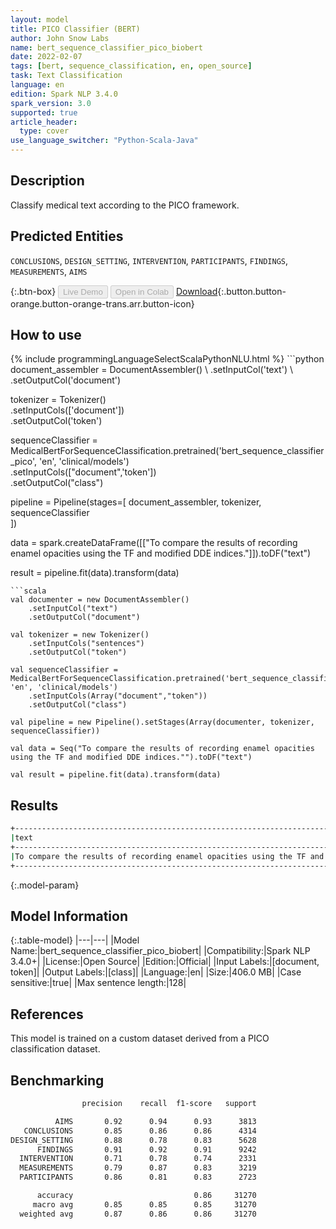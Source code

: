 ```yaml
---
layout: model
title: PICO Classifier (BERT)
author: John Snow Labs
name: bert_sequence_classifier_pico_biobert
date: 2022-02-07
tags: [bert, sequence_classification, en, open_source]
task: Text Classification
language: en
edition: Spark NLP 3.4.0
spark_version: 3.0
supported: true
article_header:
  type: cover
use_language_switcher: "Python-Scala-Java"
---
```


## Description

Classify medical text according to the PICO framework.

## Predicted Entities

`CONCLUSIONS`, `DESIGN_SETTING`, `INTERVENTION`, `PARTICIPANTS`, `FINDINGS`, `MEASUREMENTS`, `AIMS`

{:.btn-box}
<button class="button button-orange" disabled>Live Demo</button>
<button class="button button-orange" disabled>Open in Colab</button>
[Download](https://s3.amazonaws.com/auxdata.johnsnowlabs.com/public/models/bert_sequence_classifier_pico_biobert_en_3.4.0_3.0_1644263612326.zip){:.button.button-orange.button-orange-trans.arr.button-icon}

## How to use



<div class="tabs-box" markdown="1">
{% include programmingLanguageSelectScalaPythonNLU.html %}
```python
document_assembler = DocumentAssembler() \
    .setInputCol('text') \
    .setOutputCol('document')

tokenizer = Tokenizer() \
    .setInputCols(['document']) \
    .setOutputCol('token')

sequenceClassifier = MedicalBertForSequenceClassification.pretrained('bert_sequence_classifier_pico', 'en', 'clinical/models')\
  .setInputCols(["document",'token'])\
  .setOutputCol("class")

pipeline = Pipeline(stages=[
    document_assembler, 
    tokenizer,
    sequenceClassifier    
])

data = spark.createDataFrame([["To compare the results of recording enamel opacities using the TF and modified DDE indices."]]).toDF("text")

result = pipeline.fit(data).transform(data)
```
```scala
val documenter = new DocumentAssembler() 
    .setInputCol("text") 
    .setOutputCol("document")

val tokenizer = new Tokenizer()
    .setInputCols("sentences")
    .setOutputCol("token")

val sequenceClassifier = MedicalBertForSequenceClassification.pretrained('bert_sequence_classifier_pico', 'en', 'clinical/models')
    .setInputCols(Array("document","token"))
    .setOutputCol("class")

val pipeline = new Pipeline().setStages(Array(documenter, tokenizer, sequenceClassifier))

val data = Seq("To compare the results of recording enamel opacities using the TF and modified DDE indices."").toDF("text")

val result = pipeline.fit(data).transform(data)
```
</div>

## Results

```bash
+-------------------------------------------------------------------------------------------+------+
|text                                                                                       |result|
+-------------------------------------------------------------------------------------------+------+
|To compare the results of recording enamel opacities using the TF and modified DDE indices.|[AIMS]|
+-------------------------------------------------------------------------------------------+------+
```

{:.model-param}
## Model Information

{:.table-model}
|---|---|
|Model Name:|bert_sequence_classifier_pico_biobert|
|Compatibility:|Spark NLP 3.4.0+|
|License:|Open Source|
|Edition:|Official|
|Input Labels:|[document, token]|
|Output Labels:|[class]|
|Language:|en|
|Size:|406.0 MB|
|Case sensitive:|true|
|Max sentence length:|128|

## References

This model is trained on a custom dataset derived from a PICO classification dataset.

## Benchmarking

```bash
                precision    recall  f1-score   support

          AIMS       0.92      0.94      0.93      3813
   CONCLUSIONS       0.85      0.86      0.86      4314
DESIGN_SETTING       0.88      0.78      0.83      5628
      FINDINGS       0.91      0.92      0.91      9242
  INTERVENTION       0.71      0.78      0.74      2331
  MEASUREMENTS       0.79      0.87      0.83      3219
  PARTICIPANTS       0.86      0.81      0.83      2723

      accuracy                           0.86     31270
     macro avg       0.85      0.85      0.85     31270
  weighted avg       0.87      0.86      0.86     31270
```